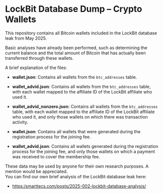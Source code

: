 # LockBit Database Dump – Crypto Wallets

This repository contains all Bitcoin wallets included in the LockBit database leak from May 2025.

Basic analyses have already been performed, such as determining the current balance and the total amount of Bitcoin that has actually been transferred through these wallets.

A brief explanation of the files:

* **wallet.json**: Contains all wallets from the `btc_addresses` table.  
* **wallet_advid.json**: Contains all wallets from the `btc_addresses` table, with each wallet mapped to the affiliate ID of the LockBit affiliate who used it.  
* **wallet_advid_nonzero.json**: Contains all wallets from the `btc_addresses` table, with each wallet mapped to the affiliate ID of the LockBit affiliate who used it, and only those wallets on which there was transaction activity.  

* **wallet.json**: Contains all wallets that were generated during the registration process for the joining fee.  
* **wallet_advid.json**: Contains all wallets generated during the registration process for the joining fee, and only those wallets on which a payment was received to cover the membership fee.  

These data may be used by anyone for their own research purposes. A mention would be appreciated.  
You can find our own brief analysis of the LockBit database leak here:

* [https:/smarttecs.com/posts/2025-002-lockbit-database-analysis/](https:/smarttecs.com/posts/2025-002-lockbit-database-analysis/)
